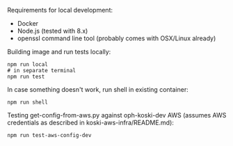 
Requirements for local development:

 * Docker
 * Node.js (tested with 8.x)
 * openssl command line tool (probably comes with OSX/Linux already)

Building image and run tests locally:

    npm run local
    # in separate terminal
    npm run test

In case something doesn't work, run shell in existing container:

    npm run shell

Testing get-config-from-aws.py against oph-koski-dev AWS
(assumes AWS credentials as described in koski-aws-infra/README.md):

    npm run test-aws-config-dev

